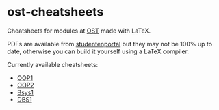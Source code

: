 # ost-cheatsheets

Cheatsheets for modules at [OST](https://ost.ch) made with LaTeX.

PDFs are available from [studentenportal](https://studentenportal.ch) but they may not be 100% up to date, otherwise you can build it yourself using a LaTeX compiler.

Currently available cheatsheets:
- [OOP1](OOP1)
- [OOP2](OOP2)
- [Bsys1](Bsys1)
- [DBS1](DBS1)
